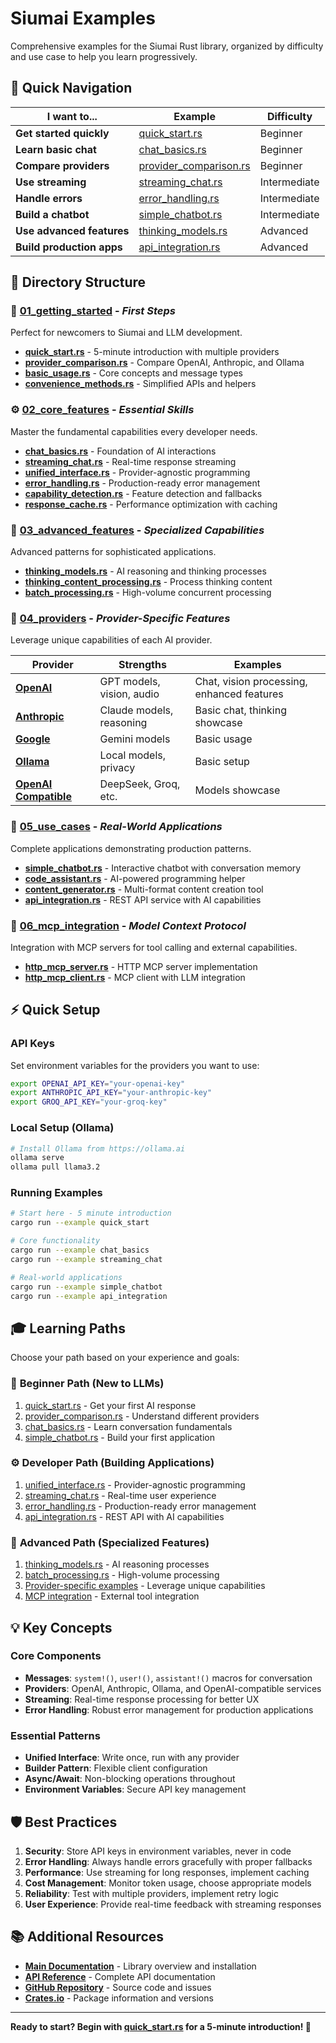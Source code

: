 # Siumai Examples

Comprehensive examples for the Siumai Rust library, organized by difficulty and use case to help you learn progressively.

## 🚀 Quick Navigation

| I want to... | Example | Difficulty |
|--------------|---------|------------|
| **Get started quickly** | [quick_start.rs](01_getting_started/quick_start.rs) | Beginner |
| **Learn basic chat** | [chat_basics.rs](02_core_features/chat_basics.rs) | Beginner |
| **Compare providers** | [provider_comparison.rs](01_getting_started/provider_comparison.rs) | Beginner |
| **Use streaming** | [streaming_chat.rs](02_core_features/streaming_chat.rs) | Intermediate |
| **Handle errors** | [error_handling.rs](02_core_features/error_handling.rs) | Intermediate |
| **Build a chatbot** | [simple_chatbot.rs](05_use_cases/simple_chatbot.rs) | Intermediate |
| **Use advanced features** | [thinking_models.rs](03_advanced_features/thinking_models.rs) | Advanced |
| **Build production apps** | [api_integration.rs](05_use_cases/api_integration.rs) | Advanced |

## 📁 Directory Structure

### 🌱 [01_getting_started](01_getting_started/) - *First Steps*
Perfect for newcomers to Siumai and LLM development.

- **[quick_start.rs](01_getting_started/quick_start.rs)** - 5-minute introduction with multiple providers
- **[provider_comparison.rs](01_getting_started/provider_comparison.rs)** - Compare OpenAI, Anthropic, and Ollama
- **[basic_usage.rs](01_getting_started/basic_usage.rs)** - Core concepts and message types
- **[convenience_methods.rs](01_getting_started/convenience_methods.rs)** - Simplified APIs and helpers

### ⚙️ [02_core_features](02_core_features/) - *Essential Skills*
Master the fundamental capabilities every developer needs.

- **[chat_basics.rs](02_core_features/chat_basics.rs)** - Foundation of AI interactions
- **[streaming_chat.rs](02_core_features/streaming_chat.rs)** - Real-time response streaming
- **[unified_interface.rs](02_core_features/unified_interface.rs)** - Provider-agnostic programming
- **[error_handling.rs](02_core_features/error_handling.rs)** - Production-ready error management
- **[capability_detection.rs](02_core_features/capability_detection.rs)** - Feature detection and fallbacks
- **[response_cache.rs](02_core_features/response_cache.rs)** - Performance optimization with caching

### 🚀 [03_advanced_features](03_advanced_features/) - *Specialized Capabilities*
Advanced patterns for sophisticated applications.

- **[thinking_models.rs](03_advanced_features/thinking_models.rs)** - AI reasoning and thinking processes
- **[thinking_content_processing.rs](03_advanced_features/thinking_content_processing.rs)** - Process thinking content
- **[batch_processing.rs](03_advanced_features/batch_processing.rs)** - High-volume concurrent processing

### 🔌 [04_providers](04_providers/) - *Provider-Specific Features*
Leverage unique capabilities of each AI provider.

| Provider | Strengths | Examples |
|----------|-----------|----------|
| **[OpenAI](04_providers/openai/)** | GPT models, vision, audio | Chat, vision processing, enhanced features |
| **[Anthropic](04_providers/anthropic/)** | Claude models, reasoning | Basic chat, thinking showcase |
| **[Google](04_providers/google/)** | Gemini models | Basic usage |
| **[Ollama](04_providers/ollama/)** | Local models, privacy | Basic setup |
| **[OpenAI Compatible](04_providers/openai_compatible/)** | DeepSeek, Groq, etc. | Models showcase |

### 🎯 [05_use_cases](05_use_cases/) - *Real-World Applications*
Complete applications demonstrating production patterns.

- **[simple_chatbot.rs](05_use_cases/simple_chatbot.rs)** - Interactive chatbot with conversation memory
- **[code_assistant.rs](05_use_cases/code_assistant.rs)** - AI-powered programming helper
- **[content_generator.rs](05_use_cases/content_generator.rs)** - Multi-format content creation tool
- **[api_integration.rs](05_use_cases/api_integration.rs)** - REST API service with AI capabilities

### 🔗 [06_mcp_integration](06_mcp_integration/) - *Model Context Protocol*
Integration with MCP servers for tool calling and external capabilities.

- **[http_mcp_server.rs](06_mcp_integration/http_mcp_server.rs)** - HTTP MCP server implementation
- **[http_mcp_client.rs](06_mcp_integration/http_mcp_client.rs)** - MCP client with LLM integration

## ⚡ Quick Setup

### API Keys
Set environment variables for the providers you want to use:

```bash
export OPENAI_API_KEY="your-openai-key"
export ANTHROPIC_API_KEY="your-anthropic-key"
export GROQ_API_KEY="your-groq-key"
```

### Local Setup (Ollama)

```bash
# Install Ollama from https://ollama.ai
ollama serve
ollama pull llama3.2
```

### Running Examples

```bash
# Start here - 5 minute introduction
cargo run --example quick_start

# Core functionality
cargo run --example chat_basics
cargo run --example streaming_chat

# Real-world applications
cargo run --example simple_chatbot
cargo run --example api_integration
```

## 🎓 Learning Paths

Choose your path based on your experience and goals:

### 🌱 **Beginner Path** (New to LLMs)

1. [quick_start.rs](01_getting_started/quick_start.rs) - Get your first AI response
2. [provider_comparison.rs](01_getting_started/provider_comparison.rs) - Understand different providers
3. [chat_basics.rs](02_core_features/chat_basics.rs) - Learn conversation fundamentals
4. [simple_chatbot.rs](05_use_cases/simple_chatbot.rs) - Build your first application

### ⚙️ **Developer Path** (Building Applications)

1. [unified_interface.rs](02_core_features/unified_interface.rs) - Provider-agnostic programming
2. [streaming_chat.rs](02_core_features/streaming_chat.rs) - Real-time user experience
3. [error_handling.rs](02_core_features/error_handling.rs) - Production-ready error management
4. [api_integration.rs](05_use_cases/api_integration.rs) - REST API with AI capabilities

### 🚀 **Advanced Path** (Specialized Features)

1. [thinking_models.rs](03_advanced_features/thinking_models.rs) - AI reasoning processes
2. [batch_processing.rs](03_advanced_features/batch_processing.rs) - High-volume processing
3. [Provider-specific examples](04_providers/) - Leverage unique capabilities
4. [MCP integration](06_mcp_integration/) - External tool integration

## 💡 Key Concepts

### Core Components

- **Messages**: `system!()`, `user!()`, `assistant!()` macros for conversation
- **Providers**: OpenAI, Anthropic, Ollama, and OpenAI-compatible services
- **Streaming**: Real-time response processing for better UX
- **Error Handling**: Robust error management for production applications

### Essential Patterns

- **Unified Interface**: Write once, run with any provider
- **Builder Pattern**: Flexible client configuration
- **Async/Await**: Non-blocking operations throughout
- **Environment Variables**: Secure API key management

## 🛡️ Best Practices

1. **Security**: Store API keys in environment variables, never in code
2. **Error Handling**: Always handle errors gracefully with proper fallbacks
3. **Performance**: Use streaming for long responses, implement caching
4. **Cost Management**: Monitor token usage, choose appropriate models
5. **Reliability**: Test with multiple providers, implement retry logic
6. **User Experience**: Provide real-time feedback with streaming responses

## 📚 Additional Resources

- **[Main Documentation](../README.md)** - Library overview and installation
- **[API Reference](https://docs.rs/siumai/)** - Complete API documentation
- **[GitHub Repository](https://github.com/YumchaLabs/siumai)** - Source code and issues
- **[Crates.io](https://crates.io/crates/siumai)** - Package information and versions

---

**Ready to start? Begin with [quick_start.rs](01_getting_started/quick_start.rs) for a 5-minute introduction! 🚀**
